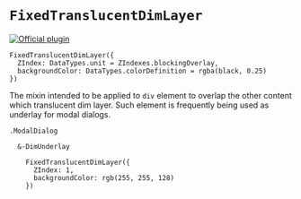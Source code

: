 # `FixedTranslucentDimLayer`

[![Official plugin](https://img.shields.io/badge/IntelliJ_IDEA_Live_Template-ftdl-blue.svg?style=flat)](https://plugins.jetbrains.com/plugin/17677-yamato-daiwa-frontend)

```
FixedTranslucentDimLayer({
  ZIndex: DataTypes.unit = ZIndexes.blockingOverlay,
  backgroundColor: DataTypes.colorDefinition = rgba(black, 0.25)
})
```

The mixin intended to be applied to `div` element to overlap the other content which translucent dim layer.
Such element is frequently being used as underlay for modal dialogs.

```stylus
.ModalDialog

  &-DimUnderlay

    FixedTranslucentDimLayer({
      ZIndex: 1,
      backgroundColor: rgb(255, 255, 128)
    })
```
